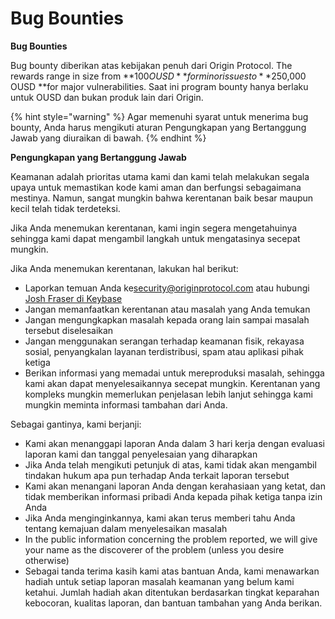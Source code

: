 # Bug Bounties

**Bug Bounties**

Bug bounty diberikan atas kebijakan penuh dari Origin Protocol. The rewards range in size from **$100 OUSD** for minor issues to **$250,000 OUSD **for major vulnerabilities. Saat ini program bounty hanya berlaku untuk OUSD dan bukan produk lain dari Origin.

{% hint style="warning" %}
Agar memenuhi syarat untuk menerima bug bounty, Anda harus mengikuti aturan Pengungkapan yang Bertanggung Jawab yang diuraikan di bawah.
{% endhint %}

**Pengungkapan yang Bertanggung Jawab**

Keamanan adalah prioritas utama kami dan kami telah melakukan segala upaya untuk memastikan kode kami aman dan berfungsi sebagaimana mestinya. Namun, sangat mungkin bahwa kerentanan baik besar maupun kecil telah tidak terdeteksi.

Jika Anda menemukan kerentanan, kami ingin segera mengetahuinya sehingga kami dapat mengambil langkah untuk mengatasinya secepat mungkin.

Jika Anda menemukan kerentanan, lakukan hal berikut:

* Laporkan temuan Anda ke[security@originprotocol.com](mailto:security@originprotocol.com) atau hubungi [Josh Fraser di Keybase](https://keybase.io/joshfraser)
* Jangan memanfaatkan kerentanan atau masalah yang Anda temukan
* Jangan mengungkapkan masalah kepada orang lain sampai masalah tersebut diselesaikan
* Jangan menggunakan serangan terhadap keamanan fisik, rekayasa sosial, penyangkalan layanan terdistribusi, spam atau aplikasi pihak ketiga
* Berikan informasi yang memadai untuk mereproduksi masalah, sehingga kami akan dapat menyelesaikannya secepat mungkin. Kerentanan yang kompleks mungkin memerlukan penjelasan lebih lanjut sehingga kami mungkin meminta informasi tambahan dari Anda.

Sebagai gantinya, kami berjanji:

* Kami akan menanggapi laporan Anda dalam 3 hari kerja dengan evaluasi laporan kami dan tanggal penyelesaian yang diharapkan
* Jika Anda telah mengikuti petunjuk di atas, kami tidak akan mengambil tindakan hukum apa pun terhadap Anda terkait laporan tersebut
* Kami akan menangani laporan Anda dengan kerahasiaan yang ketat, dan tidak memberikan informasi pribadi Anda kepada pihak ketiga tanpa izin Anda
* Jika Anda menginginkannya, kami akan terus memberi tahu Anda tentang kemajuan dalam menyelesaikan masalah
* In the public information concerning the problem reported, we will give your name as the discoverer of the problem (unless you desire otherwise)
* Sebagai tanda terima kasih kami atas bantuan Anda, kami menawarkan hadiah untuk setiap laporan masalah keamanan yang belum kami ketahui. Jumlah hadiah akan ditentukan berdasarkan tingkat keparahan kebocoran, kualitas laporan, dan bantuan tambahan yang Anda berikan.  
